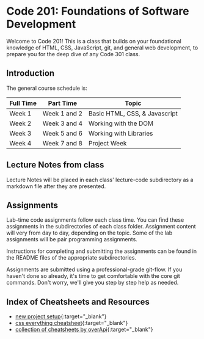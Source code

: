 # Code 201: Foundations of Software Development

Welcome to Code 201! This is a class that builds on your foundational knowledge of HTML, CSS, JavaScript, git, and general web development, to prepare you for the deep dive of any Code 301 class.

## Introduction

The general course schedule is:

Full Time  | Part Time    | Topic
-----------|--------------|---------------
Week 1     | Week 1 and 2 | Basic HTML, CSS, & Javascript
Week 2     | Week 3 and 4 | Working with the DOM
Week 3     | Week 5 and 6 | Working with Libraries
Week 4     | Week 7 and 8 | Project Week

## Lecture Notes from class

Lecture Notes will be placed in each class' lecture-code subdirectory as a markdown file after they are presented.  

## Assignments

Lab-time code assignments follow each class time. You can find these assignments in the subdirectories of each class folder. Assignment content will very from day to day, depending on the topic. Some of the lab assignments will be pair programming assignments.

Instructions for completing and submitting the assignments can be found in the README files of the appropriate subdirectories.

Assignments are submitted using a professional-grade git-flow. If you haven't done so already, it's time to get comfortable with the core git commands. Don't worry, we'll give you step by step help as needed.

## Index of Cheatsheets and Resources

- [new project setup](https://codefellows.github.io/code-201-guide/curriculum/class-02/project_setup){:target="_blank"}
- [css everything cheatsheet](https://overapi.com/css){:target="_blank"}
- [collection of cheatsheets by overApi](https://overapi.com/){:target="_blank"}

